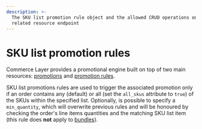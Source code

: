 ```yaml
---
description: >-
  The SKU list promotion rule object and the allowed CRUD operations on the
  related resource endpoint
---
```


# SKU list promotion rules

Commerce Layer provides a promotional engine built on top of two main resources: [promotions](https://docs.commercelayer.io/api/resources/promotions) and [promotion rules](https://docs.commercelayer.io/api/resources/promotion\_rules).

SKU list promotions rules are used to trigger the associated promotion only if an order contains any (default) or all (set the `all_skus` attribute to `true`) of the SKUs within the specified list. Optionally, is possible to specify a `min_quantity`, which will overwrite previous rules and will be honoured by checking the order's line items quantities and the matching SKU list item (this rule does **not** apply to [bundles](https://docs.commercelayer.io/api/resources/bundles)).
